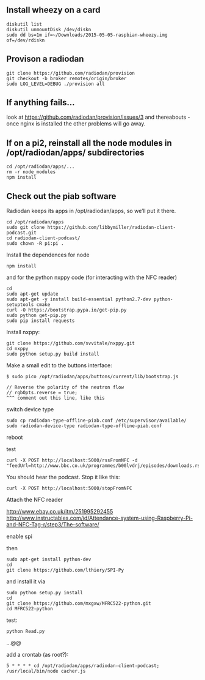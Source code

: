 ## Install wheezy on a card

    diskutil list
    diskutil unmountDisk /dev/diskn
    sudo dd bs=1m if=~/Downloads/2015-05-05-raspbian-wheezy.img of=/dev/rdiskn

## Provison a radiodan

    git clone https://github.com/radiodan/provision
    git checkout -b broker remotes/origin/broker
    sudo LOG_LEVEL=DEBUG ./provision all

## If anything fails...

look at https://github.com/radiodan/provision/issues/3 and thereabouts - once nginx is installed the other problems will go away.


## If on a pi2, reinstall all the node modules in /opt/radiodan/apps/ subdirectories

    cd /opt/radiodan/apps/...
    rm -r node_modules
    npm install

## Check out the piab software

Radiodan keeps its apps in /opt/radiodan/apps, so we’ll put it there. 

    cd /opt/radiodan/apps 
    sudo git clone https://github.com/libbymiller/radiodan-client-podcast.git 
    cd radiodan-client-podcast/ 
    sudo chown -R pi:pi .

Install the dependences for node

    npm install 

and for the python nxppy code (for interacting with the NFC reader)

    cd 
    sudo apt-get update 
    sudo apt-get -y install build-essential python2.7-dev python-setuptools cmake 
    curl -O https://bootstrap.pypa.io/get-pip.py 
    sudo python get-pip.py 
    sudo pip install requests

Install nxppy: 

    git clone https://github.com/svvitale/nxppy.git 
    cd nxppy 
    sudo python setup.py build install


Make a small edit to the buttons interface: 

    $ sudo pico /opt/radiodan/apps/buttons/current/lib/bootstrap.js 

    // Reverse the polarity of the neutron flow 
    // rgbOpts.reverse = true; 
    ^^^ comment out this line, like this

switch device type

    sudo cp radiodan-type-offline-piab.conf /etc/supervisor/available/
    sudo radiodan-device-type radiodan-type-offline-piab.conf

reboot

test

    curl -X POST http://localhost:5000/rssFromNFC -d "feedUrl=http://www.bbc.co.uk/programmes/b00lvdrj/episodes/downloads.rss"

You should hear the podcast. Stop it like this:

    curl -X POST http://localhost:5000/stopFromNFC

Attach the NFC reader

http://www.ebay.co.uk/itm/251995292455
http://www.instructables.com/id/Attendance-system-using-Raspberry-Pi-and-NFC-Tag-r/step3/The-software/

enable spi

then

    sudo apt-get install python-dev
    cd
    git clone https://github.com/lthiery/SPI-Py

and install it via

    sudo python setup.py install
    cd
    git clone https://github.com/mxgxw/MFRC522-python.git
    cd MFRC522-python

test:

    python Read.py

...@@

add a crontab (as root?):

    5 * * * * cd /opt/radiodan/apps/radiodan-client-podcast; /usr/local/bin/node cacher.js
